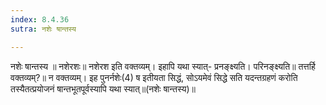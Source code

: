 ```yaml
---
index: 8.4.36
sutra: नशेः षान्तस्य

---
```

नशेः षान्तस्य ॥ नशेरशः॥ नशेरश इति वक्तव्यम्। इहापि यथा स्यात्- प्रनङ्क्ष्यति। परिनङ्क्ष्यति॥ तत्तर्हि वक्तव्यम्?॥ न वक्तव्यम्। इह पुनर्नशेः(4) ष इतीयता सिद्धं, सोऽयमेवं सिद्धे सति यदन्तग्रहणं करोति तस्यैतत्प्रयोजनं षान्तभूतपूर्वस्यापि यथा स्यात्॥(नशेः षान्तस्य)॥